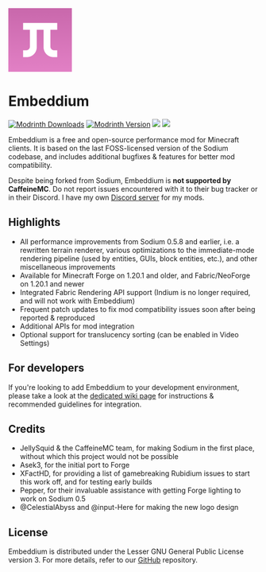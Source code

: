 <img src="src/main/resources/icon.png" width="128">

# Embeddium

[![Modrinth Downloads](https://img.shields.io/modrinth/dt/sk9rgfiA?label=Modrinth&labelColor=%232D2D2D)](https://modrinth.com/mod/embeddium)
[![Modrinth Version](https://img.shields.io/modrinth/v/sk9rgfiA?label=Latest%20version&labelColor=%232D2D2D)](https://modrinth.com/mod/embeddium/versions)
[![](http://cf.way2muchnoise.eu/short_embeddium_downloads.svg)](https://www.curseforge.com/minecraft/mc-mods/embeddium)
[![](http://cf.way2muchnoise.eu/versions/Available%20for_embeddium_full.svg)](https://www.curseforge.com/minecraft/mc-mods/embeddium/files)

Embeddium is a free and open-source performance mod for Minecraft clients. It is based on the last FOSS-licensed version of the Sodium codebase, and includes additional bugfixes & features for better mod compatibility.

Despite being forked from Sodium, Embeddium is **not supported by CaffeineMC**. Do not report issues encountered with it to their bug tracker or in their Discord. I have my own [Discord server](https://discord.gg/rN9Y7caguP) for my mods.

## Highlights

* All performance improvements from Sodium 0.5.8 and earlier, i.e. a rewritten terrain renderer, various optimizations to the immediate-mode rendering pipeline (used by entities, GUIs, block entities, etc.), and other miscellaneous improvements
* Available for Minecraft Forge on 1.20.1 and older, and Fabric/NeoForge on 1.20.1 and newer
* Integrated Fabric Rendering API support (Indium is no longer required, and will not work with Embeddium)
* Frequent patch updates to fix mod compatibility issues soon after being reported & reproduced
* Additional APIs for mod integration
* Optional support for translucency sorting (can be enabled in Video Settings)

## For developers

If you're looking to add Embeddium to your development environment, please take a look at the [dedicated wiki page](https://github.com/embeddedt/embeddium/wiki/For-Developers) for instructions & recommended guidelines for integration.

## Credits

* JellySquid & the CaffeineMC team, for making Sodium in the first place, without which this project would not be possible
* Asek3, for the initial port to Forge
* XFactHD, for providing a list of gamebreaking Rubidium issues to start this work off, and for testing early builds
* Pepper, for their invaluable assistance with getting Forge lighting to work on Sodium 0.5
* @CelestialAbyss and @input-Here for making the new logo design

## License

Embeddium is distributed under the Lesser GNU General Public License version 3. For more details, refer to our [GitHub](https://github.com/embeddedt/embeddium) repository.
